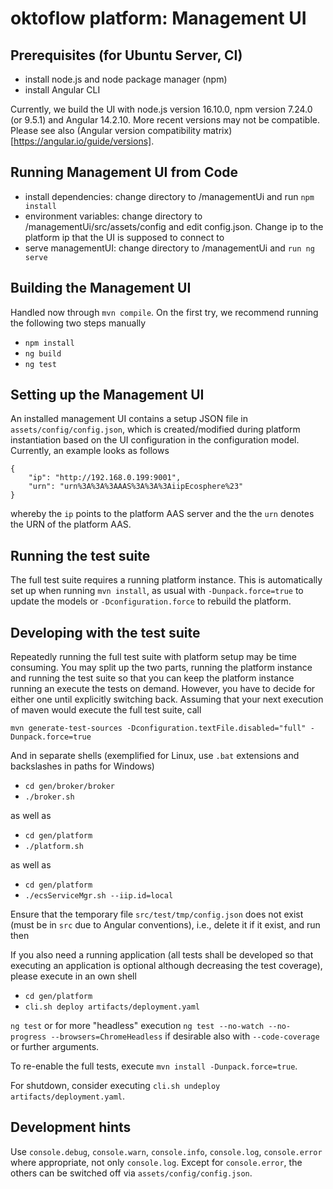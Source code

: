# oktoflow platform: Management UI

## Prerequisites (for Ubuntu Server, CI)

- install node.js and node package manager (npm)
- install Angular CLI

Currently, we build the UI with node.js version 16.10.0, npm version 7.24.0 (or 9.5.1) and Angular 14.2.10. More recent versions may not be compatible. Please see also (Angular version compatibility matrix)[https://angular.io/guide/versions].

## Running Management UI from Code

- install dependencies: change directory to /managementUi and run `npm install`
- environment variables: change directory to /managementUi/src/assets/config and edit config.json. Change ip to the platform ip that the UI is supposed to connect to
- serve managementUI: change directory to /managementUi and `run ng serve`

## Building the Management UI

Handled now through `mvn compile`. On the first try, we recommend running the following two steps manually
  - `npm install` 
  - `ng build` 
  - `ng test` 

## Setting up the Management UI

An installed management UI contains a setup JSON file in `assets/config/config.json`, which is created/modified during platform instantiation based on the UI configuration in the configuration model. Currently, an example looks as follows

    {
        "ip": "http://192.168.0.199:9001",
        "urn": "urn%3A%3A%3AAAS%3A%3A%3AiipEcosphere%23"
    }
    
whereby the `ip` points to the platform AAS server and the the `urn` denotes the URN of the platform AAS.

## Running the test suite

The full test suite requires a running platform instance. This is automatically set up when running `mvn install`, as usual with `-Dunpack.force=true` to update the models or `-Dconfiguration.force` to rebuild the platform.

## Developing with the test suite

Repeatedly running the full test suite with platform setup may be time consuming. You may split up the two parts, running the platform instance and running the test suite so that you can keep the platform instance running an execute the tests on demand. However, you have to decide for either one until explicitly switching back. Assuming that your next execution of maven would execute the full test suite, call

`mvn generate-test-sources -Dconfiguration.textFile.disabled="full" -Dunpack.force=true` 

And in separate shells (exemplified for Linux, use `.bat` extensions and backslashes in paths for Windows)

- `cd gen/broker/broker`
- `./broker.sh`

as well as

- `cd gen/platform`
- `./platform.sh`

as well as

- `cd gen/platform`
- `./ecsServiceMgr.sh --iip.id=local`

Ensure that the temporary file `src/test/tmp/config.json` does not exist (must be in `src` due to Angular conventions), i.e., delete it if it exist, and run then

If you also need a running application (all tests shall be developed so that executing an application is optional although decreasing the test coverage), please execute in an own shell

- `cd gen/platform`
- `cli.sh deploy artifacts/deployment.yaml`

`ng test` or for more "headless" execution
`ng test --no-watch --no-progress --browsers=ChromeHeadless` if desirable also with `--code-coverage` or further arguments.

To re-enable the full tests, execute `mvn install -Dunpack.force=true`.

For shutdown, consider executing `cli.sh undeploy artifacts/deployment.yaml`.

## Development hints

Use `console.debug`, `console.warn`, `console.info`, `console.log`, `console.error` where appropriate, not only `console.log`. Except for `console.error`, the others can be switched off via `assets/config/config.json`.
